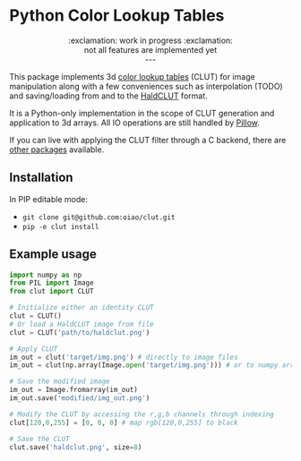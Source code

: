 # Python Color Lookup Tables

<p align="center">
:exclamation: work in progress :exclamation:<br>
not all features are implemented yet<br>
---
</p>

This package implements 3d [color lookup tables](https://en.wikipedia.org/wiki/3D_lookup_table)
(CLUT) for image manipulation along with a few conveniences such as interpolation (TODO) and
saving/loading from and to the [HaldCLUT](http://www.quelsolaar.com/technology/clut.html) format.

It is a Python-only implementation in the scope of CLUT generation and application
to 3d arrays.
All IO operations are still handled by [Pillow](https://github.com/python-pillow/Pillow).

If you can live with applying the CLUT filter through a C backend, there are
[other packages](https://github.com/homm/pillow-lut-tools) available.  


## Installation
In PIP editable mode:
* `git clone git@github.com:oiao/clut.git`
* `pip -e clut install`


## Example usage

``` python
import numpy as np
from PIL import Image
from clut import CLUT

# Initialize either an identity CLUT
clut = CLUT()
# Or load a HaldCLUT image from file
clut = CLUT('path/to/haldclut.png')

# Apply CLUT
im_out = clut('target/img.png') # directly to image files
im_out = clut(np.array(Image.open('target/img.png'))) # or to numpy arrays

# Save the modified image
im_out = Image.fromarray(im_out)
im_out.save('modified/img_out.png')

# Modify the CLUT by accessing the r,g,b channels through indexing
clut[120,0,255] = [0, 0, 0] # map rgb[120,0,255] to black

# Save the CLUT
clut.save('haldclut.png', size=8)
```
